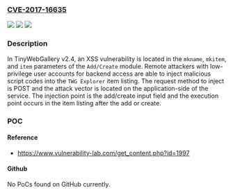 ### [CVE-2017-16635](https://cve.mitre.org/cgi-bin/cvename.cgi?name=CVE-2017-16635)
![](https://img.shields.io/static/v1?label=Product&message=n%2Fa&color=blue)
![](https://img.shields.io/static/v1?label=Version&message=n%2Fa&color=blue)
![](https://img.shields.io/static/v1?label=Vulnerability&message=n%2Fa&color=brighgreen)

### Description

In TinyWebGallery v2.4, an XSS vulnerability is located in the `mkname`, `mkitem`, and `item` parameters of the `Add/Create` module. Remote attackers with low-privilege user accounts for backend access are able to inject malicious script codes into the `TWG Explorer` item listing. The request method to inject is POST and the attack vector is located on the application-side of the service. The injection point is the add/create input field and the execution point occurs in the item listing after the add or create.

### POC

#### Reference
- https://www.vulnerability-lab.com/get_content.php?id=1997

#### Github
No PoCs found on GitHub currently.

